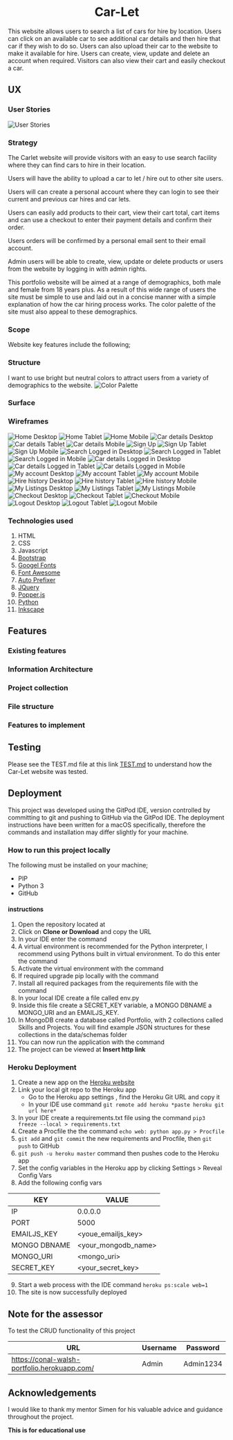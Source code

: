 <h1 align="center">Car-Let</h1>

This website allows users to search a list of cars for hire by location.
Users can click on an available car to see additional car details and then hire that car if they wish to do so.
Users can also upload their car to the website to make it available for hire.
Users can create, view, update and delete an account when required.
Visitors can also view their cart and easily checkout a car.

## UX
### User Stories
![User Stories](/static/docs/User_stories.png)

### Strategy
The Carlet website will provide visitors with an easy to use search facility where they can find cars to hire in their location.

Users will have the ability to upload a car to let / hire out to other site users.

Users will can create a personal account where they can login to see their current and previous car hires and car lets.

Users can easily add products to their cart, view their cart total, cart items and can use a checkout to enter their payment details and confirm their order.

Users orders will be confirmed by a personal email sent to their email account.

Admin users will be able to create, view, update or delete products or users from the website by logging in with admin rights.

This portfolio website will be aimed at a range of demographics, both male and female from 18 years plus.
As a result of this wide range of users the site must be simple to use and laid out in a concise manner with a simple explanation of how the car hiring process works.
The color palette of the site must also appeal to these demographics.

### Scope
Website key features include the following;



### Structure
I want to use bright but neutral colors to attract users from a variety of demographics to the website.
![Color Palette](/static/docs/Carlet_color_palette.png)

### Surface


### Wireframes
![Home Desktop](/static/wireframes/Home.png)
![Home Tablet](/static/wireframes/Home_tablet.png)
![Home Mobile](/static/wireframes/Home_phone.png)
![Car details Desktop](/static/wireframes/Car_details.png)
![Car details Tablet](/static/wireframes/Car_details_tablet.png)
![Car details Mobile](/static/wireframes/Car_details_phone.png)
![Sign Up](/static/wireframes/Sign_up_In.png)
![Sign Up Tablet](/static/wireframes/Sign_up_In_tablet.png)
![Sign Up Mobile](/static/wireframes/Sign_up_in_phone.png)
![Search Logged in Desktop](/static/wireframes/Search_logged_in.png)
![Search Logged in Tablet](/static/wireframes/Search_logged_in_tablet.png)
![Search Logged in Mobile](/static/wireframes/Search_logged_in_phone.png)
![Car details Logged in Desktop](/static/wireframes/Car_details_logged_in.png)
![Car details Logged in Tablet](/static/wireframes/Car_details_logged_in_tablet.png)
![Car details Logged in Mobile](/static/wireframes/Car_details_logged_in_phone.png)
![My account Desktop](/static/wireframes/My_account.png)
![My account Tablet](/static/wireframes/My_account_tablet.png)
![My account Mobile](/static/wireframes/My_account_phone.png)
![Hire history Desktop](/static/wireframes/Hire_history.png)
![Hire history Tablet](/static/wireframes/Hire_history_tablet.png)
![Hire history Mobile](/static/wireframes/Hire_history_phone.png)
![My Listings Desktop](/static/wireframes/My_listings.png)
![My Listings Tablet](/static/wireframes/My_listings_tablet.png)
![My Listings Mobile](/static/wireframes/My_listings_phone.png)
![Checkout Desktop](/static/wireframes/Checkout.png)
![Checkout Tablet](/static/wireframes/Checkout_tablet.png)
![Checkout Mobile](/static/wireframes/Checkout_phone.png)
![Logout Desktop](/static/wireframes/Log_out.png)
![Logout Tablet](/static/wireframes/Log_out_tablet.png)
![Logout Mobile](/static/wireframes/Log_out_phone.png)

### Technologies used
1. HTML
2. CSS
3. Javascript
4. [Bootstrap](https://getbootstrap.com/)
5. [Googel Fonts](https://fonts.google.com/)
6. [Font Awesome](https://fontawesome.com/)
7. [Auto Prefixer](https://autoprefixer.github.io/)
8. [JQuery](https://jquery.com/)
9. [Popper.js](https://popper.js.org/)
10. [Python](https://www.python.org/)
11. [Inkscape](https://inkscape.org/)

## Features
### Existing features

### Information Architecture

### Project collection

### File structure

### Features to implement

## Testing
Please see the TEST.md file at this link [TEST.md](TEST.md) to understand how the Car-Let website was tested.

## Deployment
This project was developed using the GitPod IDE, version controlled by committing to git and pushing to GitHub via the GitPod IDE.
The deployment instructions have been written for a macOS specifically, therefore the commands and installation may differ slightly for your machine.

### How to run this project locally
The following must be installed on your machine;
* PIP
* Python 3
* GitHub

#### instructions
1. Open the repository located at
2. Click on **Clone or Download** and copy the URL
3. In your IDE enter the command 
4. A virtual environment is recommended for the Python interpreter, I recommend using Pythons built in virtual environment. To do this enter the command
5. Activate the virtual environment with the command 
6. If required upgrade pip locally with the command
7. Install all required packages from the requirements file with the command
8. In your local IDE create a file called env.py
9. Inside this file create a SECRET_KEY variable, a MONGO DBNAME a MONGO_URI and an EMAILJS_KEY.
10. In MongoDB create a database called Portfolio, with 2 collections called Skills and Projects. You will find example JSON structures for these collections in the data/schemas folder
11. You can now run the application with the command
12. The project can be viewed at **Insert http link**

### Heroku Deployment
1. Create a new app on the [Heroku website](https://www.heroku.com/#)
2. Link your local git repo to the Heroku app
    * Go to the Heroku app settings , find the Heroku Git URL and copy it
    * In your IDE use command `git remote add heroku *paste heroku git url here*`
3. In your IDE create a requirements.txt file using the command `pip3 freeze --local > requirements.txt`
4. Create a Procfile the the command `echo web: python app.py > Procfile`
5. `git add` and `git commit` the new requirements and Procfile, then `git push` to GitHub
6. `git push -u heroku master` command then pushes code to the Heroku app
7. Set the config variables in the Heroku app by clicking Settings > Reveal Config Vars
8. Add the following config vars

KEY | VALUE
----|------
IP | 0.0.0.0
PORT | 5000
EMAILJS_KEY | <youe_emailjs_key>
MONGO DBNAME | <your_mongodb_name>
MONGO_URI | <mongo_uri>
SECRET_KEY | <your_secret_key>

9. Start a web process with the IDE command `heroku ps:scale web=1`
10. The site is now successfully deployed

## Note for the assessor
To test the CRUD functionality of this project

URL | Username | Password
----|----------|---------
https://conal-walsh-portfolio.herokuapp.com/ | Admin | Admin1234

## Acknowledgements
I would like to thank my mentor Simen for his valuable advice and guidance throughout the project.

**This is for educational use**
